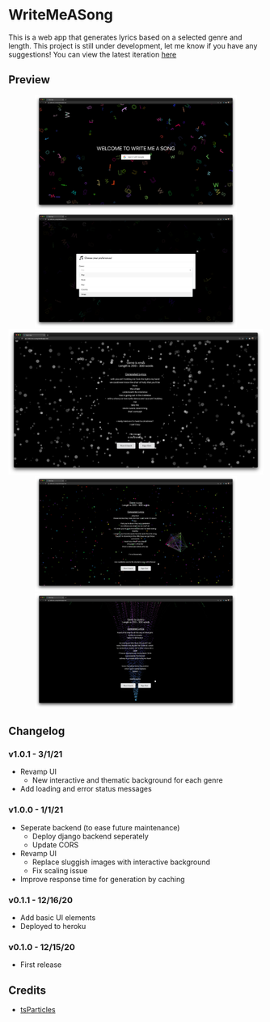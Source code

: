 # WriteMeASong

This is a web app that generates lyrics based on a selected genre and length. This project is still under development, let me know if you have any suggestions! You can view the latest iteration [here](https://write-me-a-song.herokuapp.com/)

## Preview
<p align="middle">
  <img src="/images/home.png" width=400 />
  <img src="/images/select.png" width=400 /> 
  <img src="/images/xmas.png" width=800 />
  <img src="/images/pop.png" width=400 />
  <img src="/images/country.png" width=400 />
</p>

## Changelog
### v1.0.1 - 3/1/21
- Revamp UI
  - New interactive and thematic background for each genre
- Add loading and error status messages
### v1.0.0 - 1/1/21
- Seperate backend (to ease future maintenance)
  - Deploy django backend seperately
  - Update CORS
- Revamp UI 
  - Replace sluggish images with interactive background
  - Fix scaling issue
- Improve response time for generation by caching
### v0.1.1 - 12/16/20
- Add basic UI elements
- Deployed to heroku
### v0.1.0 - 12/15/20
- First release

## Credits
- [tsParticles](https://github.com/matteobruni/tsparticles)
